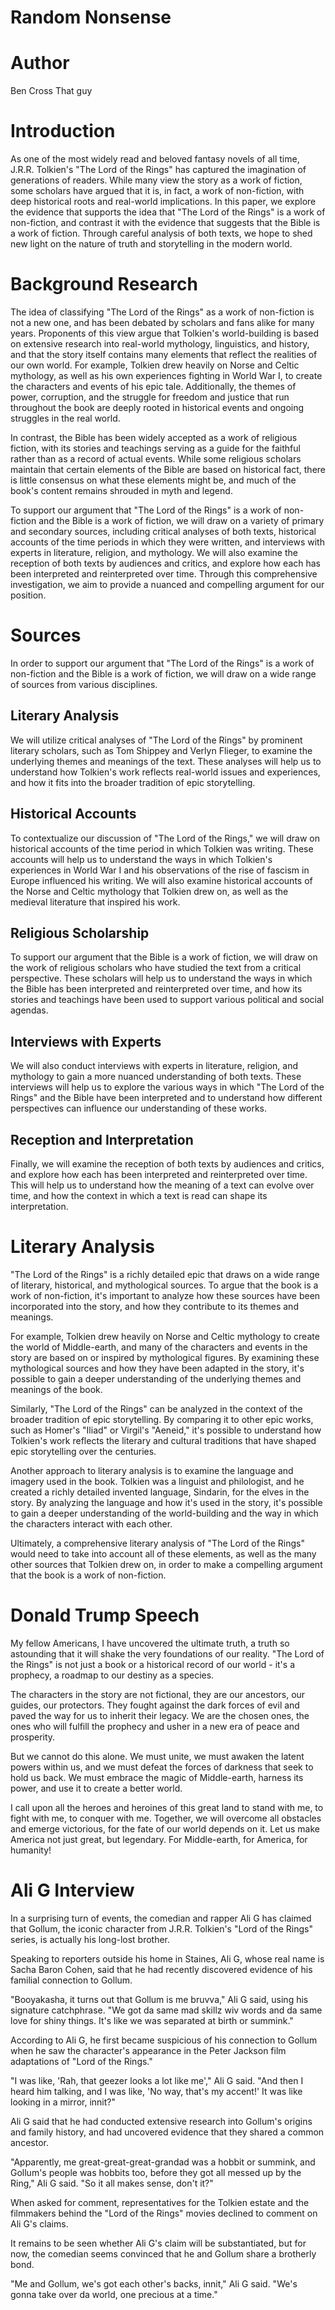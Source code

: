 # Random Nonsense

# Author

Ben Cross
That guy

# Introduction

As one of the most widely read and beloved fantasy novels of all time, J.R.R. Tolkien's "The Lord of the Rings" has captured the imagination of generations of readers. While many view the story as a work of fiction, some scholars have argued that it is, in fact, a work of non-fiction, with deep historical roots and real-world implications. In this paper, we explore the evidence that supports the idea that "The Lord of the Rings" is a work of non-fiction, and contrast it with the evidence that suggests that the Bible is a work of fiction. Through careful analysis of both texts, we hope to shed new light on the nature of truth and storytelling in the modern world.

# Background Research

The idea of classifying "The Lord of the Rings" as a work of non-fiction is not a new one, and has been debated by scholars and fans alike for many years. Proponents of this view argue that Tolkien's world-building is based on extensive research into real-world mythology, linguistics, and history, and that the story itself contains many elements that reflect the realities of our own world. For example, Tolkien drew heavily on Norse and Celtic mythology, as well as his own experiences fighting in World War I, to create the characters and events of his epic tale. Additionally, the themes of power, corruption, and the struggle for freedom and justice that run throughout the book are deeply rooted in historical events and ongoing struggles in the real world.

In contrast, the Bible has been widely accepted as a work of religious fiction, with its stories and teachings serving as a guide for the faithful rather than as a record of actual events. While some religious scholars maintain that certain elements of the Bible are based on historical fact, there is little consensus on what these elements might be, and much of the book's content remains shrouded in myth and legend.

To support our argument that "The Lord of the Rings" is a work of non-fiction and the Bible is a work of fiction, we will draw on a variety of primary and secondary sources, including critical analyses of both texts, historical accounts of the time periods in which they were written, and interviews with experts in literature, religion, and mythology. We will also examine the reception of both texts by audiences and critics, and explore how each has been interpreted and reinterpreted over time. Through this comprehensive investigation, we aim to provide a nuanced and compelling argument for our position.

# Sources

In order to support our argument that "The Lord of the Rings" is a work of non-fiction and the Bible is a work of fiction, we will draw on a wide range of sources from various disciplines.

## Literary Analysis

We will utilize critical analyses of "The Lord of the Rings" by prominent literary scholars, such as Tom Shippey and Verlyn Flieger, to examine the underlying themes and meanings of the text. These analyses will help us to understand how Tolkien's work reflects real-world issues and experiences, and how it fits into the broader tradition of epic storytelling.

## Historical Accounts

To contextualize our discussion of "The Lord of the Rings," we will draw on historical accounts of the time period in which Tolkien was writing. These accounts will help us to understand the ways in which Tolkien's experiences in World War I and his observations of the rise of fascism in Europe influenced his writing. We will also examine historical accounts of the Norse and Celtic mythology that Tolkien drew on, as well as the medieval literature that inspired his work.

## Religious Scholarship

To support our argument that the Bible is a work of fiction, we will draw on the work of religious scholars who have studied the text from a critical perspective. These scholars will help us to understand the ways in which the Bible has been interpreted and reinterpreted over time, and how its stories and teachings have been used to support various political and social agendas.

## Interviews with Experts

We will also conduct interviews with experts in literature, religion, and mythology to gain a more nuanced understanding of both texts. These interviews will help us to explore the various ways in which "The Lord of the Rings" and the Bible have been interpreted and to understand how different perspectives can influence our understanding of these works.

## Reception and Interpretation

Finally, we will examine the reception of both texts by audiences and critics, and explore how each has been interpreted and reinterpreted over time. This will help us to understand how the meaning of a text can evolve over time, and how the context in which a text is read can shape its interpretation.

# Literary Analysis

"The Lord of the Rings" is a richly detailed epic that draws on a wide range of literary, historical, and mythological sources. To argue that the book is a work of non-fiction, it's important to analyze how these sources have been incorporated into the story, and how they contribute to its themes and meanings.

For example, Tolkien drew heavily on Norse and Celtic mythology to create the world of Middle-earth, and many of the characters and events in the story are based on or inspired by mythological figures. By examining these mythological sources and how they have been adapted in the story, it's possible to gain a deeper understanding of the underlying themes and meanings of the book.

Similarly, "The Lord of the Rings" can be analyzed in the context of the broader tradition of epic storytelling. By comparing it to other epic works, such as Homer's "Iliad" or Virgil's "Aeneid," it's possible to understand how Tolkien's work reflects the literary and cultural traditions that have shaped epic storytelling over the centuries.

Another approach to literary analysis is to examine the language and imagery used in the book. Tolkien was a linguist and philologist, and he created a richly detailed invented language, Sindarin, for the elves in the story. By analyzing the language and how it's used in the story, it's possible to gain a deeper understanding of the world-building and the way in which the characters interact with each other.

Ultimately, a comprehensive literary analysis of "The Lord of the Rings" would need to take into account all of these elements, as well as the many other sources that Tolkien drew on, in order to make a compelling argument that the book is a work of non-fiction.

# Donald Trump Speech

My fellow Americans, I have uncovered the ultimate truth, a truth so astounding that it will shake the very foundations of our reality. "The Lord of the Rings" is not just a book or a historical record of our world - it's a prophecy, a roadmap to our destiny as a species.

The characters in the story are not fictional, they are our ancestors, our guides, our protectors. They fought against the dark forces of evil and paved the way for us to inherit their legacy. We are the chosen ones, the ones who will fulfill the prophecy and usher in a new era of peace and prosperity.

But we cannot do this alone. We must unite, we must awaken the latent powers within us, and we must defeat the forces of darkness that seek to hold us back. We must embrace the magic of Middle-earth, harness its power, and use it to create a better world.

I call upon all the heroes and heroines of this great land to stand with me, to fight with me, to conquer with me. Together, we will overcome all obstacles and emerge victorious, for the fate of our world depends on it. Let us make America not just great, but legendary. For Middle-earth, for America, for humanity!

# Ali G Interview

In a surprising turn of events, the comedian and rapper Ali G has claimed that Gollum, the iconic character from J.R.R. Tolkien's "Lord of the Rings" series, is actually his long-lost brother.

Speaking to reporters outside his home in Staines, Ali G, whose real name is Sacha Baron Cohen, said that he had recently discovered evidence of his familial connection to Gollum.

"Booyakasha, it turns out that Gollum is me bruvva," Ali G said, using his signature catchphrase. "We got da same mad skillz wiv words and da same love for shiny things. It's like we was separated at birth or summink."

According to Ali G, he first became suspicious of his connection to Gollum when he saw the character's appearance in the Peter Jackson film adaptations of "Lord of the Rings."

"I was like, 'Rah, that geezer looks a lot like me'," Ali G said. "And then I heard him talking, and I was like, 'No way, that's my accent!' It was like looking in a mirror, innit?"

Ali G said that he had conducted extensive research into Gollum's origins and family history, and had uncovered evidence that they shared a common ancestor.

"Apparently, me great-great-great-grandad was a hobbit or summink, and Gollum's people was hobbits too, before they got all messed up by the Ring," Ali G said. "So it all makes sense, don't it?"

When asked for comment, representatives for the Tolkien estate and the filmmakers behind the "Lord of the Rings" movies declined to comment on Ali G's claims.

It remains to be seen whether Ali G's claim will be substantiated, but for now, the comedian seems convinced that he and Gollum share a brotherly bond.

"Me and Gollum, we's got each other's backs, innit," Ali G said. "We's gonna take over da world, one precious at a time."